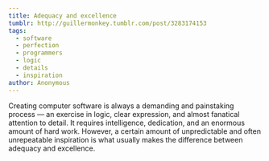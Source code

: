 ```yaml
---
title: Adequacy and excellence
tumblr: http://guillermonkey.tumblr.com/post/3283174153
tags:
  - software
  - perfection
  - programmers
  - logic
  - details
  - inspiration
author: Anonymous
---
```


Creating computer software is always a demanding and painstaking process — an exercise in logic, clear expression, and almost fanatical attention to detail. It requires intelligence, dedication, and an enormous amount of hard work. However, a certain amount of unpredictable and often unrepeatable inspiration is what usually makes the difference between adequacy and excellence.
